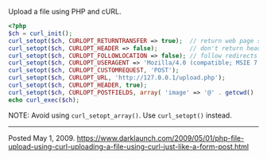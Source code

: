 Upload a file using PHP and cURL.

```php
<?php
$ch = curl_init();
curl_setopt($ch, CURLOPT_RETURNTRANSFER => true);  // return web page string
curl_setopt($ch, CURLOPT_HEADER => false);         // don't return headers
curl_setopt($ch, CURLOPT_FOLLOWLOCATION => false); // follow redirects
curl_setopt($ch, CURLOPT_USERAGENT => 'Mozilla/4.0 (compatible; MSIE 7.0; Windows NT 5.1)');
curl_setopt($ch, CURLOPT_CUSTOMREQUEST, 'POST');
curl_setopt($ch, CURLOPT_URL, 'http://127.0.0.1/upload.php');
curl_setopt($ch, CURLOPT_HEADER, true);
curl_setopt($ch, CURLOPT_POSTFIELDS, array( 'image' => '@' . getcwd() . '/image.jpg',));
echo curl_exec($ch);
```

NOTE: Avoid using `curl_setopt_array()`. Use `curl_setopt()` instead.

---


Posted May 1, 2009.
https://www.darklaunch.com/2009/05/01/php-file-upload-using-curl-uploading-a-file-using-curl-just-like-a-form-post.html